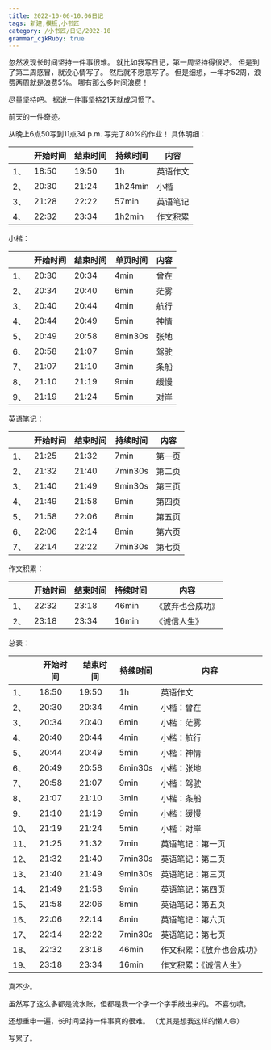```yaml
---
title: 2022-10-06-10.06日记
tags: 新建,模板,小书匠
category: /小书匠/日记/2022-10
grammar_cjkRuby: true
---
```



忽然发现长时间坚持一件事很难。
就比如我写日记，第一周坚持得很好。
但是到了第二周感冒，就没心情写了。
然后就不愿意写了。
但是细想，一年才52周，浪费两周就是浪费5%。
哪有那么多时间浪费！

尽量坚持吧。
据说一件事坚持21天就成习惯了。

前天的一件奇迹。

从晚上6点50写到11点34 p.m.
写完了80%的作业！
具体明细：

|    | 开始时间 | 结束时间 | 持续时间 | 内容     |
| -- | -------- | -------- | -------- | -------- |
| 1、| 18:50    | 19:50    | 1h       | 英语作文 |
| 2、| 20:30    | 21:24    | 1h24min  | 小楷     |
| 3、| 21:28    | 22:22    | 57min    | 英语笔记 |
| 4、| 22:32    | 23:34    | 1h2min   | 作文积累 |

小楷：

|    | 开始时间 | 结束时间 | 单页时间 | 内容 |
| -- | -------- | -------- | -------- | ---- |
| 1、| 20:30    | 20:34    | 4min     | 曾在 |
| 2、| 20:34    | 20:40    | 6min     | 茫雾 |
| 3、| 20:40    | 20:44    | 4min     | 航行 |
| 4、| 20:44    | 20:49    | 5min     | 神情 |
| 5、| 20:49    | 20:58    | 8min30s  | 张地 |
| 6、| 20:58    | 21:07    | 9min     | 驾驶 |
| 7、| 21:07    | 21:10    | 3min     | 条船 |
| 8、| 21:10    | 21:19    | 9min     | 缓慢 |
| 9、| 21:19    | 21:24    | 5min     | 对岸 |

英语笔记：

|     | 开始时间 | 结束时间 | 持续时间 | 内容   |
| -- | -------- | -------- | -------- | ------ |
| 1、| 21:25    | 21:32    | 7min     | 第一页 |
| 2、| 21:32    | 21:40    | 7min30s  | 第二页 |
| 3、| 21:40    | 21:49    | 9min30s  | 第三页 |
| 4、| 21:49    | 21:58    | 9min     | 第四页 |
| 5、| 21:58    | 22:06    | 8min     | 第五页 |
| 6、| 22:06    | 22:14    | 8min     | 第六页 |
| 7、| 22:14    | 22:22    | 7min30s  | 第七页 |

作文积累：

|     | 开始时间 | 结束时间 | 持续时间 | 内容             |
| -- | -------- | -------- | -------- | ---------------- |
| 1、| 22:32    | 23:18    | 46min    | 《放弃也会成功》 |
| 2、| 23:18    | 23:34    | 16min    | 《诚信人生》     |
总表：

|    | 开始时间 | 结束时间 | 持续时间 | 内容             |
| -- | -------- | -------- | -------- | ---------------- |
| 1、| 18:50    | 19:50    | 1h       | 英语作文 |
| 2、| 20:30    | 20:34    | 4min     | 小楷：曾在             |
| 3、| 20:34    | 20:40    | 6min     | 小楷：茫雾             |
| 4、| 20:40    | 20:44    | 4min     | 小楷：航行             |
| 5、| 20:44    | 20:49    | 5min     | 小楷：神情             |
| 6、| 20:49    | 20:58    | 8min30s  | 小楷：张地             |
| 7、| 20:58    | 21:07    | 9min     | 小楷：驾驶             |
| 8、| 21:07    | 21:10    | 3min     | 小楷：条船             |
| 9、| 21:10    | 21:19    | 9min     | 小楷：缓慢             |
| 10、| 21:19    | 21:24    | 5min     | 小楷：对岸             |
| 11、| 21:25    | 21:32    | 7min     | 英语笔记：第一页           |
| 12、| 21:32    | 21:40    | 7min30s  | 英语笔记：第二页           |
| 13、| 21:40    | 21:49    | 9min30s  | 英语笔记：第三页           |
| 14、| 21:49    | 21:58    | 9min     | 英语笔记：第四页           |
| 15、| 21:58    | 22:06    | 8min     | 英语笔记：第五页           |
| 16、| 22:06    | 22:14    | 8min     | 英语笔记：第六页           |
| 17、| 22:14    | 22:22    | 7min30s  | 英语笔记：第七页           |
| 18、| 22:32    | 23:18    | 46min    | 作文积累：《放弃也会成功》 |
| 19、| 23:18    | 23:34    | 16min    | 作文积累：《诚信人生》     |

真不少。

虽然写了这么多都是流水账，但都是我一个字一个字手敲出来的。
不喜勿喷。

还想重申一遍，长时间坚持一件事真的很难。
（尤其是想我这样的懒人😄）

写累了。